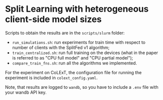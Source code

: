 # Split Learning with heterogeneous client-side model sizes

Scripts to obtain the results are in the `scripts/slurm` folder:

* `run_simulations.sh`: run experiments for train time with respect to number of clients with the SplitFed v1 algorithm;
* `train_centralized.sh`: run full training on the devices (what in the paper is referred to as "CPU full model" and "CPU partial model");
* `compare_train_fns.sh`: run all the algorithms we implemented.

For the experiment on CoLExT, the configuration file for running the experiment is included in `colext_config.yaml`.

Note, that results are logged to `wandb`, so you have to include a `.env` file with your wandb API key.
